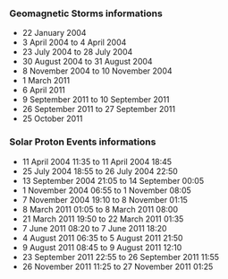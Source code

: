 ### Geomagnetic Storms informations
- 22 January 2004
- 3 April 2004 to 4 April 2004
- 23 July 2004 to 28 July 2004
- 30 August 2004 to 31 August 2004
- 8 November 2004 to 10 November 2004
- 1 March 2011
- 6 April 2011
- 9 September 2011 to 10 September 2011
- 26 September 2011 to 27 September 2011
- 25 October 2011

### Solar Proton Events informations
- 11 April 2004 11:35 to 11 April 2004 18:45
- 25 July 2004 18:55 to 26 July 2004 22:50
- 13 September 2004 21:05 to 14 September 00:05
- 1 November 2004 06:55 to 1 November 08:05
- 7 November 2004 19:10 to 8 November 01:15    
- 8 March 2011 01:05 to 8 March 2011 08:00
- 21 March 2011 19:50 to 22 March 2011 01:35
- 7 June 2011 08:20 to 7 June 2011 18:20
- 4 August 2011 06:35 to 5 August 2011 21:50
- 9 August 2011 08:45 to 9 August 2011 12:10
- 23 September 2011 22:55 to 26 September 2011 11:55
- 26 November 2011 11:25 to 27 November 2011 01:25
